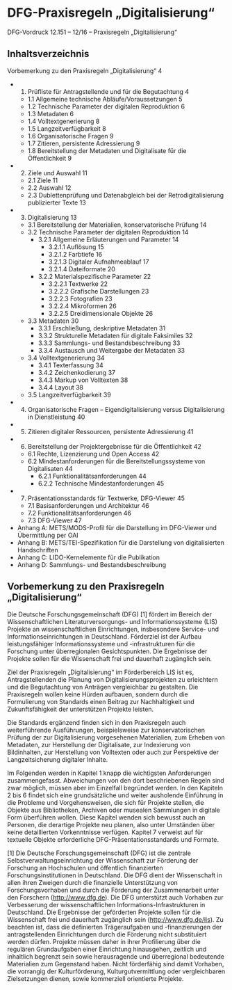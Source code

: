 # DFG-Praxisregeln „Digitalisierung“

DFG-Vordruck 12.151 – 12/16 – Praxisregeln „Digitalisierung“

## Inhaltsverzeichnis 

Vorbemerkung zu den Praxisregeln „Digitalisierung“ 4 

* 1. Prüfliste für Antragstellende und für die Begutachtung 4 
  * 1.1 Allgemeine technische Abläufe/Voraussetzungen 5 
  * 1.2 Technische Parameter der digitalen Reproduktion 6 
  * 1.3 Metadaten 6 
  * 1.4 Volltextgenerierung 8 
  * 1.5 Langzeitverfügbarkeit 8 
  * 1.6 Organisatorische Fragen 9 
  * 1.7 Zitieren, persistente Adressierung 9 
  * 1.8 Bereitstellung der Metadaten und Digitalisate für die Öffentlichkeit 9 
* 2. Ziele und Auswahl 11 
  * 2.1 Ziele 11 
  * 2.2 Auswahl 12 
  * 2.3 Dublettenprüfung und Datenabgleich bei der Retrodigitalisierung publizierter Texte 13 
* 3. Digitalisierung 13 
  * 3.1 Bereitstellung der Materialien, konservatorische Prüfung 14 
  * 3.2 Technische Parameter der digitalen Reproduktion 14 
    * 3.2.1 Allgemeine Erläuterungen und Parameter 14 
      * 3.2.1.1 Auflösung 15 
      * 3.2.1.2 Farbtiefe 16 
      * 3.2.1.3 Digitaler Aufnahmeablauf 17 
      * 3.2.1.4 Dateiformate 20 
    * 3.2.2 Materialspezifische Parameter 22 
      * 3.2.2.1 Textwerke 22 
      * 3.2.2.2 Grafische Darstellungen 23 
      * 3.2.2.3 Fotografien 23 
      * 3.2.2.4 Mikroformen 26 
      * 3.2.2.5 Dreidimensionale Objekte 26 
  * 3.3 Metadaten 30 
    * 3.3.1 Erschließung, deskriptive Metadaten 31 
    * 3.3.2 Strukturelle Metadaten für digitale Faksimiles 32 
    * 3.3.3 Sammlungs- und Bestandsbeschreibung 33 
    * 3.3.4 Austausch und Weitergabe der Metadaten 33 
  * 3.4 Volltextgenerierung 34 
    * 3.4.1 Texterfassung 34 
    * 3.4.2 Zeichenkodierung 37 
    * 3.4.3 Markup von Volltexten 38 
    * 3.4.4 Layout 38 
  * 3.5 Langzeitverfügbarkeit 39 
* 4. Organisatorische Fragen – Eigendigitalisierung versus Digitalisierung in Dienstleistung 40 
* 5. Zitieren digitaler Ressourcen, persistente Adressierung 41 
* 6. Bereitstellung der Projektergebnisse für die Öffentlichkeit 42 
  * 6.1 Rechte, Lizenzierung und Open Access 42 
  * 6.2 Mindestanforderungen für die Bereitstellungssysteme von Digitalisaten 44 
    * 6.2.1 Funktionalitätsanforderungen 44 
    * 6.2.2 Technische Mindestanforderungen 45 
* 7. Präsentationsstandards für Textwerke, DFG-Viewer 45 
  * 7.1 Basisanforderungen und Architektur 46 
  * 7.2 Funktionalitätsanforderungen 46 
  * 7.3 DFG-Viewer 47 
* Anhang A: METS/MODS-Profil für die Darstellung im DFG-Viewer und Übermittlung per OAI 
* Anhang B: METS/TEI-Spezifikation für die Darstellung von digitalisierten Handschriften 
* Anhang C: LIDO-Kernelemente für die Publikation 
* Anhang D: Sammlungs- und Bestandsbeschreibung 


## Vorbemerkung zu den Praxisregeln „Digitalisierung“ 

Die Deutsche Forschungsgemeinschaft (DFG) [1] fördert im Bereich der Wissenschaftlichen Literaturversorgungs- und Informationssysteme (LIS) Projekte an wissenschaftlichen Einrichtungen, insbesondere Service- und Informationseinrichtungen in Deutschland.
Förderziel ist der Aufbau leistungsfähiger Informationssysteme und -infrastrukturen für die Forschung unter überregionalen Gesichtspunkten.
Die Ergebnisse der Projekte sollen für die Wissenschaft frei und dauerhaft zugänglich sein. 
 
Ziel der Praxisregeln „Digitalisierung“ im Förderbereich LIS ist es, Antragstellenden die Planung von Digitalisierungsprojekten zu erleichtern und die Begutachtung von Anträgen vergleichbar zu gestalten.
Die Praxisregeln wollen keine Hürden aufbauen, sondern durch die Formulierung von Standards einen Beitrag zur Nachhaltigkeit und Zukunftsfähigkeit der unterstützen Projekte leisten. 

Die Standards ergänzend finden sich in den Praxisregeln auch weiterführende Ausführungen, beispielsweise zur konservatorischen Prüfung der zur Digitalisierung vorgesehenen Materialien, zum Erheben von Metadaten, zur Herstellung der Digitalisate, zur Indexierung von Bildinhalten, zur Herstellung von Volltexten oder auch zur Perspektive der Langzeitsicherung digitaler Inhalte. 

Im Folgenden werden in Kapitel 1 knapp die wichtigsten Anforderungen zusammengefasst.
Abweichungen von den dort beschriebenen Regeln sind zwar möglich, müssen aber im Einzelfall begründet werden.
In den Kapiteln 2 bis 6 findet sich eine grundsätzliche und weiter ausholende Einführung in die Probleme und Vorgehensweisen, die sich für Projekte stellen, die Objekte aus Bibliotheken, Archiven oder musealen Sammlungen in digitale Form überführen wollen.
Diese Kapitel wenden sich bewusst auch an Personen, die derartige Projekte neu planen, also unter Umständen über keine detaillierten Vorkenntnisse verfügen.
Kapitel 7 verweist auf für textuelle Objekte erforderliche DFG-Präsentationsstandards und Formate. 



[1] Die Deutsche Forschungsgemeinschaft (DFG) ist die zentrale Selbstverwaltungseinrichtung der Wissenschaft zur Förderung der Forschung an Hochschulen und öffentlich finanzierten Forschungsinstitutionen in Deutschland.
Die DFG dient der Wissenschaft in allen ihren Zweigen durch die finanzielle Unterstützung von Forschungsvorhaben und durch die Förderung der Zusammenarbeit unter den Forschern (http://www.dfg.de).
Die DFG unterstützt auch Vorhaben zur Verbesserung der wissenschaftlichen Informations-Infrastrukturen in Deutschland.
Die Ergebnisse der geförderten Projekte sollen für die Wissenschaft frei und dauerhaft zugänglich sein (http://www.dfg.de/lis).
Zu beachten ist, dass die definierten Trägeraufgaben und -finanzierungen der antragstellenden Einrichtungen durch die Förderung nicht substituiert werden dürfen.
Projekte müssen daher in ihrer Profilierung über die regulären Grundaufgaben einer Einrichtung hinausgehen, zeitlich und inhaltlich begrenzt sein sowie herausragende und überregional bedeutende Materialien zum Gegenstand haben.
Nicht förderfähig sind damit Vorhaben, die vorrangig der Kulturförderung, Kulturgutvermittlung oder vergleichbaren Zielsetzungen dienen, sowie kommerziell orientierte Projekte. 
